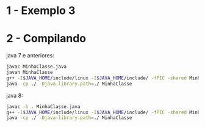 # 1 - Exemplo 3

# 2 - Compilando

java 7 e anteriores:
```sh
javac MinhaClasse.java
javah MinhaClasse
g++ -I$JAVA_HOME/include/linux -I$JAVA_HOME/include/ -fPIC -shared MinhaClasse.cpp -o libbiblioteca_padrao.so
java -cp ./ -Djava.library.path=./ MinhaClasse
```

java 8:
```sh
javac -h . MinhaClasse.java
g++ -I$JAVA_HOME/include/linux -I$JAVA_HOME/include/ -fPIC -shared MinhaClasse.cpp -o libbiblioteca_padrao.so
java -cp ./ -Djava.library.path=./ MinhaClasse
```

